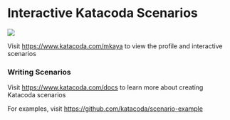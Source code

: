 # Interactive Katacoda Scenarios

[![](http://shields.katacoda.com/katacoda/mkaya/count.svg)](https://www.katacoda.com/mkaya "Get your profile on Katacoda.com")

Visit https://www.katacoda.com/mkaya to view the profile and interactive scenarios

### Writing Scenarios
Visit https://www.katacoda.com/docs to learn more about creating Katacoda scenarios

For examples, visit https://github.com/katacoda/scenario-example
